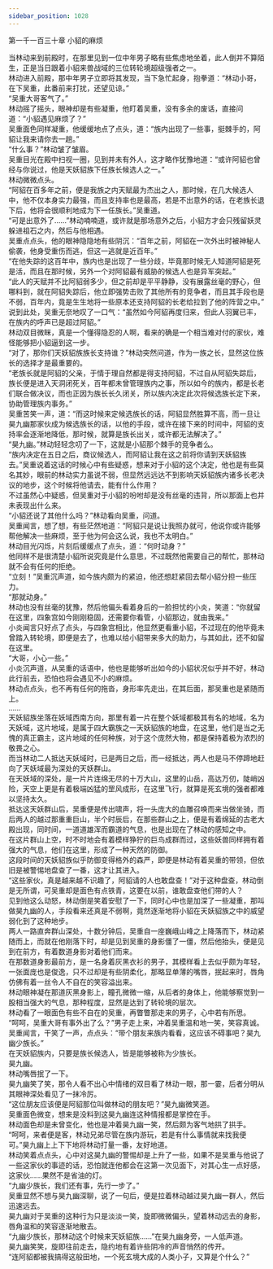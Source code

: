 ```yaml
---
sidebar_position: 1028
---
```

 第一千一百三十章 小貂的麻烦


当林动来到前殿时，在那里见到一位中年男子略有些焦虑地坐着，此人倒并不算陌生，正是当日跟着小貂来兽战域的三位转轮境超级强者之一。  
林动进入前殿，那中年男子立即将其发现，当下急忙起身，抱拳道：“林动小哥，在下吴重，此番前来打扰，还望见谅。”  
“吴重大哥客气了。”  
林动摇了摇头，眼神却是有些凝重，他盯着吴重，没有多余的废话，直接问道：“小貂遇见麻烦了？”  
吴重面色同样凝重，他缓缓地点了点头，道：“族内出现了一些事，挺棘手的，阿貂让我来请你去一趟。”  
“什么事？”林动皱了皱眉。  
吴重目光在殿中扫视一圈，见到并未有外人，这才略作犹豫地道：“或许阿貂也曾经与你说过，他是天妖貂族下任族长候选人之一。”  
林动微微点头。  
“阿貂在百多年之前，便是我族之内天赋最为杰出之人，那时候，在几大候选人中，他不仅本身实力最强，而且支持率也是最高，若是不出意外的话，在老族长退下后，他将会很顺利地成为下一任族长。”吴重道。  
“可是出意外了……”林动喃喃道，或许就是那场意外之后，小貂方才会只残留妖灵躲进祖石之内，然后与他相遇。  
吴重点点头，他的眼神隐隐地有些阴沉：“百年之前，阿貂在一次外出时被神秘人偷袭，他身受重伤而逃，但这一逃就是近百年。”  
“在他失踪的这百年中，族内也是出现了一些分歧，毕竟那时候无人知道阿貂是死是活，而且在那时候，另外一个对阿貂最有威胁的候选人也是异军突起。”  
“此人的天赋并不比阿貂弱多少，但之前却是平平静静，没有展露丝毫的野心，但哪料到，就在阿貂失踪后，他立即强势击败了其他所有的竞争者，而且其手段也是不弱，百年内，竟是生生地将一些原本还支持阿貂的长老给拉到了他的阵营之中。”  
说到此处，吴重无奈地叹了一口气：“虽然如今阿貂再度归来，但此人羽翼已丰，在族内的呼声已是超过阿貂。”  
林动双目微眯，真是一个懂得隐忍的人啊，看来的确是一个相当难对付的家伙，难怪能够把小貂逼到这一步。  
“对了，那你们天妖貂族族长支持谁？”林动突然问道，作为一族之长，显然这位族长的选择才是最重要的。  
“老族长就是阿貂的父亲，于情于理自然都是得支持阿貂，不过自从阿貂失踪后，族长便是进入天洞闭死关，百年都未曾管理族内之事，所以如今的族内，都是长老们联合做决议，而也正因为族长长久闭关，所以族内决定此次将候选族长定下来，协助管理族内事务。”  
吴重苦笑一声，道：“而这时候来定候选族长的话，阿貂显然胜算不高，而一旦让昊九幽那家伙成为候选族长的话，以他的手段，或许在接下来的时间中，阿貂的支持率会逐渐地降低，那时候，就算是族长出关，或许都无法解决了。”  
“昊九幽。”林动轻轻念叨了一下，这就是小貂那个棘手的竞争者么。  
“族内决定在五日之后，商议候选人，而阿貂让我在这之前将你请到天妖貂族去。”吴重说着这话的时候心中有些疑惑，想来对于小貂的这个决定，他也是有些莫名其妙，眼前的林动实力虽说不弱，但显然远远达不到影响天妖貂族内诸多长老决议的地步，这个时候将他请去，能有什么作用？  
不过虽然心中疑惑，但吴重对于小貂的吩咐却是没有丝毫的违背，所以那面上也并未表现出什么来。  
“小貂还说了其他什么吗？”林动看向吴重，问道。  
吴重闻言，想了想，有些茫然地道：“阿貂只是说让我照办就可，他说你或许能够帮他解决一些麻烦，至于他为何会这么说，我也不太明白。”  
林动目光闪烁，片刻后缓缓点了点头，道：“何时动身？”  
他同样不是很清楚小貂所说究竟是什么意思，不过既然他需要自己的帮忙，那林动就不会有任何的拒绝。  
“立刻！”吴重沉声道，如今族内颇为的紧迫，他还想赶紧回去帮小貂分担一些压力。  
“那就动身。”  
林动也没有丝毫的犹豫，然后他偏头看着身后的一脸担忧的小炎，笑道：“你就留在这里，四象宫如今刚刚稳固，还需要你看管，小貂那边，就由我来。”  
小炎闻言只好点了点头，与四象宫相比，他显然更看重小貂，不过现在的他毕竟未曾踏入转轮境，即便是去了，也难以给小貂带来多大的助力，与其如此，还不如留在这里。  
“大哥，小心一些。”  
小炎沉声道，从吴重的话语中，他也是能够听出如今的小貂状况似乎并不好，林动此行前去，恐怕也将会遇见不小的麻烦。  
林动点点头，也不再有任何的拖沓，身形率先走出，在其后面，那吴重也是紧随而上。  
……  
天妖貂族坐落在妖域西南方向，那里有着一片在整个妖域都极其有名的地域，名为天妖域，这片地域，是属于四大霸族之一天妖貂族的地盘，在这里，他们是当之无愧的真正霸主，这片地域的任何种族，对于这个庞然大物，都是保持着极为浓烈的敬畏之心。  
而当林动二人抵达天妖域时，已是两日之后，而一经抵达，两人也是马不停蹄地赶向了天妖域最为深处的天妖群山。  
在天妖域的深处，是一片片连绵无尽的十万大山，这里的山岳，高达万仞，陡峭凶险，天空上更是有着极端凶猛的罡风成形，在这里飞行，就算是死玄境的强者都难以坚持太久。  
抵达这天妖群山后，吴重便是传出啸声，将一头庞大的血雕召唤而来当做坐骑，而后两人的越过那重重巨山，半个时辰后，在那些群山之上，便是有着绵延的古老大殿出现，同时间，一道道雄浑而霸道的气息，也是出现在了林动的感知之中。  
在这片群山上空，时不时地会有着模样狰狞的巨鸟成群而过，这些妖兽同样拥有着强大的气息，他们在这里，形成了一种天然的防御。  
这段时间的天妖貂族似乎防御变得格外的森严，即便是林动有着吴重的带领，但依旧是被警惕地盘查了一番，这才让其进入。  
“这些家伙，真是越来越不识趣了，阿貂请的人也敢盘查！”对于这种盘查，林动倒是无所谓，可吴重却是面色有点铁青，这要在以前，谁敢盘查他们带的人？  
见到他这么动怒，林动倒是笑着安慰了一下，同时心中也是加深了一些凝重，那叫做昊九幽的人，手段看来还真是不弱啊，竟然逐渐地将小貂在天妖貂族之中的威望弱化到了这种地步。  
两人一路直奔群山深处，十数分钟后，吴重自一座巍峨山峰之上降落而下，林动紧随而上，而就在他刚落下时，却是见到吴重的身影僵了一僵，然后他抬头，便是见到在前方，有着数道身影对着他们而来。  
在那数道身影最前方，是一名身着灰黑衣衫的男子，其模样看上去似乎颇为年轻，一张面庞也是俊逸，只不过却是有些阴柔化，那略显单薄的嘴唇，抿起来时，唇角仿佛有着一丝令人不自在的笑容溢出来。  
林动眼神凝在那道灰黑身影上，瞳孔微微一缩，从后者的身体上，他能够察觉到一股相当强大的气息，那种程度，显然是达到了转轮境的层次。  
林动看了一眼面色有些不自在的吴重，再瞥瞥那走来的男子，心中若有所思。  
“呵呵，吴重大哥有事外出了么？”男子走上来，冲着吴重温和地一笑，笑容真诚。  
吴重闻言，干笑了一声，点点头：“带个朋友来族内看看，这应该不碍事吧？昊九幽少族长。”  
在天妖貂族内，只要是族长候选人，皆是能够被称为少族长。  
昊九幽。  
林动嘴唇抿了一下。  
昊九幽笑了笑，那令人看不出心中情绪的双目看了林动一眼，那一霎，后者分明从其眼神深处看见了一抹冷厉。  
“这位朋友应该便是阿貂那位叫做林动的朋友吧？”昊九幽微笑道。  
吴重面色微变，想来是没料到这昊九幽连这种情报都是掌控在手。  
林动面色却是未曾变化，他也是冲着昊九幽一笑，然后颇为客气地拱了拱手。  
“呵呵，来者便是客，林动兄弟尽管在族内游玩，若是有什么事情就来找我便可。”昊九幽上上下下地将林动打量一番，友好地道。  
林动笑着点点头，心中对这昊九幽的警惕却是上升了一些，如果不是吴重与他说了一些这家伙的事迹的话，恐怕就连他都会在这第一次见面下，对其心生一点好感，这家伙……果然不是省油的灯。  
“九幽少族长，我们还有事，先行一步了。”  
吴重显然不想与昊九幽深聊，说了一句后，便是拉着林动越过昊九幽一群人，然后迅速远去。  
昊九幽对于吴重的这种行为只是淡淡一笑，旋即微微偏头，望着林动远去的身影，唇角温和的笑容逐渐地散去。  
“九幽少族长，那林动这个时候来天妖貂族……”在昊九幽身旁，一人低声道。  
昊九幽笑笑，旋即往前走去，隐约地有着许些阴冷的声音悄然的传开。  
“连阿貂都被我搞得这般田地，一个死玄境大成的人类小子，又算是个什么？”  
  
  
